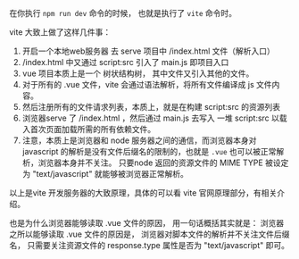 在你执行 `npm run dev` 命令的时候， 也就是执行了 `vite` 命令时。

vite 大致上做了这样几件事：

1. 开启一个本地web服务器 去 serve 项目中 /index.html 文件（解析入口）
2. /index.html 中又通过 script:src 引入了 main.js 即项目入口
3. vue 项目本质上是一个 树状结构树， 其中文件又引入其他的文件。
4. 对于所有的 .vue 文件，vite 会通过语法解析，将所有文件编译成 js 文件内容。 
5. 然后注册所有的文件请求列表，本质上，就是在构建 script:src 的资源列表
6. 浏览器serve 了 /index.html ，然后通过 main.js 去写入 一堆 script:src 以载入首次页面加载所需的所有依赖文件。
7. 注意，本质上是浏览器和 node 服务器之间的通信，而浏览器本身对javascript 的解析是没有文件后缀名的限制的，也就是 `.vue` 也可以被正常解析，浏览器本身并不关注。 只要node 返回的资源文件的 MIME TYPE 被设定为 "text/javascript" 就能够被浏览器正常解析。



以上是vite 开发服务器的大致原理，具体的可以看 vite 官网原理部分，有相关介绍。

也是为什么浏览器能够读取 .vue 文件的原因， 用一句话概括其实就是： 浏览器之所以能够读取 .vue 文件的原因是， 浏览器对脚本文件的解析并不关注文件后缀名， 只需要关注资源文件的 response.type 属性是否为 "text/javascript" 即可。

